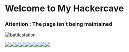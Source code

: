 # Welcome to My Hackercave


### Attention : The page isn't being maintained 

![battlestation](https://cdna.artstation.com/p/assets/images/images/038/767/384/large/emaceart-image-000021h42m062.jpg?1638740739)


[<a href="https://www.glitter-graphics.com/myspace/text_generator.php" target=_blank><img src="https://text.glitter-graphics.net/amflag/r.gif" border=0><img src="https://text.glitter-graphics.net/amflag/e.gif" border=0><img src="https://text.glitter-graphics.net/amflag/s.gif" border=0><img src="https://text.glitter-graphics.net/amflag/o.gif" border=0><img src="https://text.glitter-graphics.net/amflag/u.gif" border=0><img src="https://text.glitter-graphics.net/amflag/r.gif" border=0><img src="https://text.glitter-graphics.net/amflag/c.gif" border=0><img src="https://text.glitter-graphics.net/amflag/e.gif" border=0><img src="https://text.glitter-graphics.net/amflag/s.gif" border=0></a>](https://sud0x00.github.io/resources/)



<!--
You can use the [editor on GitHub](https://github.com/sud0x00/sud0x00.github.io/edit/main/README.md) to maintain and preview the content for your website in Markdown files.

Whenever you commit to this repository, GitHub Pages will run [Jekyll](https://jekyllrb.com/) to rebuild the pages in your site, from the content in your Markdown files.

### Markdown

Markdown is a lightweight and easy-to-use syntax for styling your writing. It includes conventions for

```markdown
Syntax highlighted code block

# Header 1
## Header 2
### Header 3

- Bulleted
- List

1. Numbered
2. List

**Bold** and _Italic_ and `Code` text

[Link](url) and ![Image](src)
```

For more details see [Basic writing and formatting syntax](https://docs.github.com/en/github/writing-on-github/getting-started-with-writing-and-formatting-on-github/basic-writing-and-formatting-syntax).

### Jekyll Themes

Your Pages site will use the layout and styles from the Jekyll theme you have selected in your [repository settings](https://github.com/sud0x00/sud0x00.github.io/settings/pages). The name of this theme is saved in the Jekyll `_config.yml` configuration file.

### Support or Contact

Having trouble with Pages? Check out our [documentation](https://docs.github.com/categories/github-pages-basics/) or [contact support](https://support.github.com/contact) and we’ll help you sort it out.
-->

